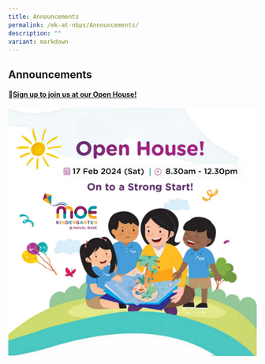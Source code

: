 ```yaml
---
title: Announcements
permalink: /mk-at-nbps/Announcements/
description: ""
variant: markdown
---
```

## Announcements
#### 🌈[Sign up to join us at our Open House!](https://go.gov.sg/mkoh2024)
![](/images/WhatsApp_Image_2024_01_26_at_09_56_29.jpeg)